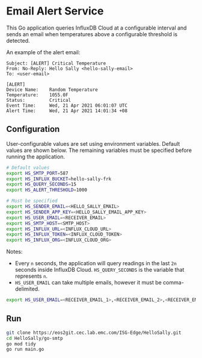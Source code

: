 # Email Alert Service
This Go application queries InfluxDB Cloud at a configurable interval and sends an email when temperatures above a configurable threshold is detected.

An example of the alert email:
```
Subject: [ALERT] Critical Temperature
From: No-Reply: Hello Sally <hello-sally-email>
To: <user-email>

[ALERT]
Device Name:	Random Temperature
Temperature:	1055.0F
Status:		    Critical
Event Time:	    Wed, 21 Apr 2021 06:01:07 UTC
Alert Time:	    Wed, 21 Apr 2021 14:01:34 +08
```

## Configuration
User-configurable values are set using environment variables. Default values are shown below. The remaining variables must be specified before running the application.

```sh
# Default values
export HS_SMTP_PORT=587
export HS_INFLUX_BUCKET=hello-sally-frk
export HS_QUERY_SECONDS=15
export HS_ALERT_THRESHOLD=1000

# Must be specified
export HS_SENDER_EMAIL=<HELLO_SALLY_EMAIL>
export HS_SENDER_APP_KEY=<HELLO_SALLY_EMAIL_APP_KEY>
export HS_USER_EMAIL=<RECEIVER_EMAIL>
export HS_SMTP_HOST=<SMTP_HOST>
export HS_INFLUX_URL=<INFLUX_CLOUD_URL>
export HS_INFLUX_TOKEN=<INFLUX_CLOUD_TOKEN>
export HS_INFLUX_ORG=<INFLUX_CLOUD_ORG>
```

Notes:
- Every `n` seconds, the application will query readings in the last `2n` seconds inside InfluxDB Cloud. `HS_QUERY_SECONDS` is the variable that represents `n`.
- `HS_USER_EMAIL` can take multiple emails, however it must be comma-delimited.
```sh
export HS_USER_EMAIL=<RECEIVER_EMAIL_1>,<RECEIVER_EMAIL_2>,<RECEIVER_EMAIL_3>
```

## Run
```sh
git clone https://eos2git.cec.lab.emc.com/ISG-Edge/HelloSally.git
cd HelloSally/go-smtp
go mod tidy
go run main.go
```
